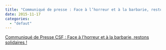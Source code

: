 ```yaml
---
title: "Communiqué de presse : Face à l’horreur et à la barbarie, restons solidaires !"
date: 2015-11-17
categories: 
  - "defaut"
---
```


[Communiqué de Presse CSF : Face à l'horreur et à la barbarie, restons solidaires !](http://www3.slc.asso.fr/wp-content/uploads/2015/11/CP13-ATTENTATS.pdf)
